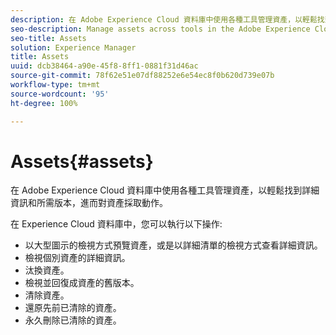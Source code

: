```yaml
---
description: 在 Adobe Experience Cloud 資料庫中使用各種工具管理資產，以輕鬆找到詳細資訊和所需版本，進而對資產採取動作。
seo-description: Manage assets across tools in the Adobe Experience Cloud Library to easily find details and versions and take actions on assets.
seo-title: Assets
solution: Experience Manager
title: Assets
uuid: dcb38464-a90e-45f8-8ff1-0881f31d46ac
source-git-commit: 78f62e51e07df88252e6e54ec8f0b620d739e07b
workflow-type: tm+mt
source-wordcount: '95'
ht-degree: 100%

---
```



# Assets{#assets}

在 Adobe Experience Cloud 資料庫中使用各種工具管理資產，以輕鬆找到詳細資訊和所需版本，進而對資產採取動作。

在 Experience Cloud 資料庫中，您可以執行以下操作:

* 以大型圖示的檢視方式預覽資產，或是以詳細清單的檢視方式查看詳細資訊。
* 檢視個別資產的詳細資訊。
* 汰換資產。
* 檢視並回復成資產的舊版本。
* 清除資產。
* 還原先前已清除的資產。
* 永久刪除已清除的資產。

